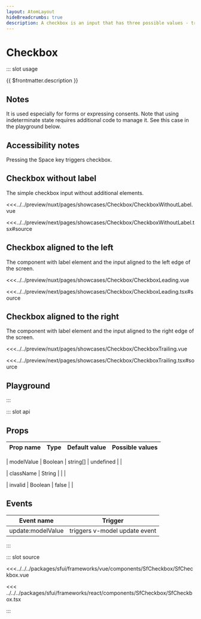 ```yaml
---
layout: AtomLayout
hideBreadcrumbs: true
description: A checkbox is an input that has three possible values - true, false, or indeterminate. When an indeterminate value is not used, these are effectively boolean checkboxes.
---
```

# Checkbox

::: slot usage

{{ $frontmatter.description }}

## Notes

It is used especially for forms or expressing consents.
Note that using indeterminate state requires additional code to manage it. See this case in the playground below.

## Accessibility notes

Pressing the Space key triggers checkbox.

## Checkbox without label

The simple checkbox input without additional elements. 

<Showcase showcase-name="Checkbox/CheckboxWithoutLabel">

<!-- vue -->
<<<../../preview/nuxt/pages/showcases/Checkbox/CheckboxWithoutLabel.vue
<!-- end vue -->
<!-- react -->
<<<../../preview/next/pages/showcases/Checkbox/CheckboxWithoutLabel.tsx#source
<!-- end react -->
</Showcase>

## Checkbox aligned to the left

The component with label element and the input aligned to the left edge of the screen. 

<Showcase showcase-name="Checkbox/CheckboxLeading">

<!-- vue -->
<<<../../preview/nuxt/pages/showcases/Checkbox/CheckboxLeading.vue
<!-- end vue -->
<!-- react -->
<<<../../preview/next/pages/showcases/Checkbox/CheckboxLeading.tsx#source
<!-- end react -->
</Showcase>

## Checkbox aligned to the right

The component with label element and the input aligned to the right edge of the screen. 

<Showcase showcase-name="Checkbox/CheckboxTrailing">

<!-- vue -->
<<<../../preview/nuxt/pages/showcases/Checkbox/CheckboxTrailing.vue
<!-- end vue -->
<!-- react -->
<<<../../preview/next/pages/showcases/Checkbox/CheckboxTrailing.tsx#source
<!-- end react -->
</Showcase>

## Playground

<Generate style="height: 450px" />

:::

::: slot api


## Props

| Prop name    | Type                     | Default value | Possible values                        |
| ------------ | ------------------------ | ------------- | -------------------------------------- |
<!-- vue -->
| modelValue   | Boolean | string[]       | undefined     |                                        |
<!-- end vue -->
<!-- react -->
| className    | String                   |               |                                        |
<!-- end react -->
| invalid      | Boolean                  | false         |                                        |

<!-- vue -->
## Events

| Event name        | Trigger                       |
| ----------------- | ----------------------------- |
| update:modelValue | triggers v-model update event |
<!-- end vue -->

:::

::: slot source
<SourceCode>
<!-- vue -->
<<<../../../packages/sfui/frameworks/vue/components/SfCheckbox/SfCheckbox.vue
<!-- end vue -->
<!-- react -->
<<< ../../../packages/sfui/frameworks/react/components/SfCheckbox/SfCheckbox.tsx
<!-- end react -->
</SourceCode>
:::
